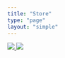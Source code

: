 ```yaml
---
title: "Store"
type: "page"
layout: "simple"
---
```


<div class="store">
  <a target="_blank" title="Canadian Store" href="https://squareup.com/store/typozzobon">
    <img src="/images/canada.png">
  </a>
  <a target="_blank" title="International Store" href="https://squareup.com/store/ty-pozzobon">
    <img src="/images/globe.png">
  </a>
</div>

